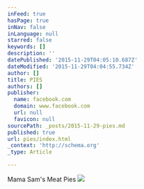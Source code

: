 ```yaml
---
inFeed: true
hasPage: true
inNav: false
inLanguage: null
starred: false
keywords: []
description: ''
datePublished: '2015-11-29T04:05:10.687Z'
dateModified: '2015-11-29T04:04:55.734Z'
author: []
title: PIES
authors: []
publisher:
  name: facebook.com
  domain: www.facebook.com
  url: null
  favicon: null
sourcePath: _posts/2015-11-29-pies.md
published: true
url: pies/index.html
_context: 'http://schema.org'
_type: Article

---
```

Mama Sam's Meat Pies
![](https://scontent.fphl1-1.fna.fbcdn.net/hphotos-xaf1/v/t1.0-9/10574275_281271375398017_226186250832435965_n.jpg?oh=adc5bb51f2601491c908e4828571b5fa&oe=56E494F6)